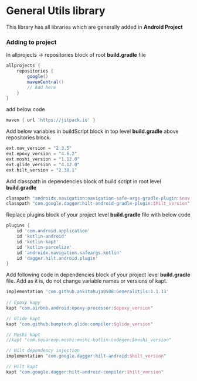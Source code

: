 # General Utils library
This library has all libraries which are generally added in **Android Project**

### Adding to project
In allprojects -> repositories block of root **build.gradle** file

```groovy
allprojects {
    repositories {
        google()
        mavenCentral()
        // Add here
    }
}
```

add below code
```groovy
maven { url 'https://jitpack.io' }
```

Add below variables in buildScript block in top level **build.gradle** above repositories block.
```groovy
ext.nav_version = "2.3.5"
ext.epoxy_version = "4.6.2"
ext.moshi_version = "1.12.0"
ext.glide_version = "4.12.0"
ext.hilt_version = "2.38.1"
```

Add classpath in dependencies block of build script in root level **build.gradle**

```groovy
classpath "androidx.navigation:navigation-safe-args-gradle-plugin:$nav_version"
classpath "com.google.dagger:hilt-android-gradle-plugin:$hilt_version"
```

Replace plugins block of your project level **build.gradle** file with below code

```groovy
plugins {
    id 'com.android.application'
    id 'kotlin-android'
    id 'kotlin-kapt'
    id 'kotlin-parcelize'
    id 'androidx.navigation.safeargs.kotlin'
    id 'dagger.hilt.android.plugin'
}
```

Add following code in dependencies block of your project level **build.gradle** file. Add as it is, do not change variable names or versions of kapt.

```groovy
implementation 'com.github.ankitahuja0508:GeneralUtils:1.1.13'
    
// Epoxy kapy
kapt "com.airbnb.android:epoxy-processor:$epoxy_version"

// Glide kapt
kapt "com.github.bumptech.glide:compiler:$glide_version"

// Moshi kapt
//kapt "com.squareup.moshi:moshi-kotlin-codegen:$moshi_version"

// Hilt dependency injection
implementation "com.google.dagger:hilt-android:$hilt_version"

// Hilt kapt
kapt "com.google.dagger:hilt-android-compiler:$hilt_version"
```